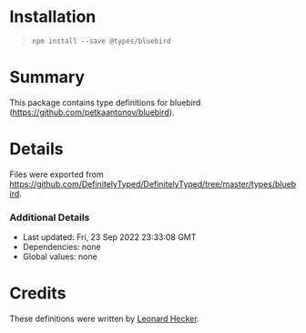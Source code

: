 # Installation
> `npm install --save @types/bluebird`

# Summary
This package contains type definitions for bluebird (https://github.com/petkaantonov/bluebird).

# Details
Files were exported from https://github.com/DefinitelyTyped/DefinitelyTyped/tree/master/types/bluebird.

### Additional Details
 * Last updated: Fri, 23 Sep 2022 23:33:08 GMT
 * Dependencies: none
 * Global values: none

# Credits
These definitions were written by [Leonard Hecker](https://github.com/lhecker).
